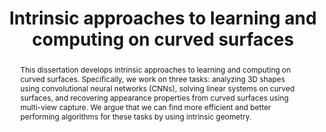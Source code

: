 ---
title: "Intrinsic approaches to learning and computing on curved surfaces"
layout: publication
categories:
  - Publications
tags:
  - Geometric Deep Learning
  - Point Clouds
  - Surface Networks
  - Rotation-Equivariance
  - Shape Classification
  - Shape Segmentation
  - Vector Calculus
  - Geometric Multigrid
  - Linear Solvers
  - Numerical methods
  - Geometry processing
last_modified_at: 2024-10-12T10:21:00-01:00
venue: "PhD Thesis"
abstract: "This dissertation develops intrinsic approaches to learning and computing on curved surfaces. Specifically, we work on three tasks: analyzing 3D shapes using convolutional neural networks (CNNs), solving linear systems on curved surfaces, and recovering appearance properties from curved surfaces using multi-view capture. We argue that we can find more efficient and better performing algorithms for these tasks by using intrinsic geometry."
authors: "R.T. Wiersma"
type: "PhD Thesis"
# doi: "10.1145/3588432.3591502"
pdf: "https://repository.tudelft.nl/record/uuid:63932f79-d73d-45db-8cec-ce450204b939"
# projectpage: "/gravomg"
# code: "https://graphics.tudelft.nl/gravo_mg"
# img: "/assets/img/publications/gravomg/gravomg.png"
bib: "@PhdThesis{WiersmaIntrinsic2024,<br />
  author    = {Ruben Wiersma},<br />
  title     = {Intrinsic approaches to learning and computing on curved surfaces},<br />
  school    = {Delft University of Technology},<br />
  year      = {2024},<br />
}"
---